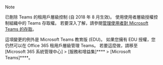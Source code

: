> [!NOTE]
> 已刪除 Teams 的租用戶層級控制 (自 2018 年 8 月生效)。 使用使用者層級授權控制組織中的 Teams 存取權。 若要深入了解，請參閱[管理使用者對 Microsoft Teams 的存取](../user-access.md)。

這項變更的例外是 Microsoft Teams 教育版 (EDU)。 如果您擁有 EDU 授權，您仍然可以在 Office 365 租用戶層級管理 Teams。 若要這麼做，請移至 [Microsoft 365 系統管理中心] > [服務和增益集]****  >  [Microsoft Teams]****。
